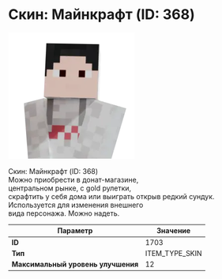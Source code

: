 # Скин: Майнкрафт (ID: 368)

![Item Image](../img/1703.webp?raw=true)

Скин: Майнкрафт (ID: 368)<br>Можно приобрести в донат-магазине,<br>центральном рынке, с gold рулетки,<br>скрафтить у себя дома или выиграть открыв редкий сундук.<br>Используется для изменения внешнего<br>вида персонажа. Можно надеть.


| Параметр | Значение |
|----------|----------|
| **ID** | 1703 |
| **Тип** | ITEM_TYPE_SKIN |
| **Максимальный уровень улучшения** | 12 |

